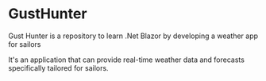 # GustHunter
Gust Hunter is a repository to learn .Net Blazor by  developing a weather app for sailors

It's an application that can provide real-time weather data and forecasts specifically tailored for sailors.

